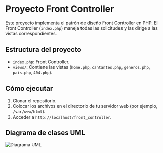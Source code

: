 # Proyecto Front Controller

Este proyecto implementa el patrón de diseño Front Controller en PHP. El Front Controller (`index.php`) maneja todas las solicitudes y las dirige a las vistas correspondientes.

## Estructura del proyecto
- `index.php`: Front Controller.
- `views/`: Contiene las vistas (`home.php`, `cantantes.php`, `generos.php`, `pais.php`, `404.php`).

## Cómo ejecutar
1. Clonar el repositorio.
2. Colocar los archivos en el directorio de tu servidor web (por ejemplo, `/var/www/html`).
3. Acceder a `http://localhost/front_controller`.

## Diagrama de clases UML
![Diagrama UML](docs/frontControllerUML.png)
